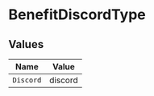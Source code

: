# BenefitDiscordType


## Values

| Name      | Value     |
| --------- | --------- |
| `Discord` | discord   |